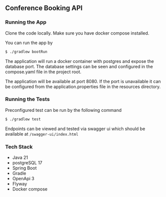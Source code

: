 ## Conference Booking API

### Running the App

Clone the code locally. Make sure you have docker compose installed.

You can run the app by 
```bash
$ ./gradlew bootRun
```
The application will run a docker container with postgres and expose the database port. The database settings can be seen and configured in the compose.yaml file in the project root. 

The application will be available at port 8080. If the port is unavailable it can be configured from the application.properties file in the resources directory.

### Running the Tests
Preconfigured test can be run by the following command
```bash
$ ./gradlew test
```

Endpoints can be viewed and tested via swagger ui which should be available at `/swagger-ui/index.html`

### Tech Stack
- Java 21
- postgreSQL 17
- Spring Boot
- Gradle
- OpenApi 3
- Flyway
- Docker compose